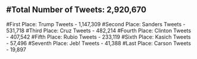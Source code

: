 #Total Number of Tweets: 2,920,670 
---
#First Place: Trump Tweets - 1,147,309
#Second Place: Sanders Tweets - 531,718
#Third Place: Cruz Tweets - 482,214
#Fourth Place: Clinton Tweets - 407,542
#Fifth Place: Rubio Tweets - 233,119
#Sixth Place: Kasich Tweets - 57,496
#Seventh Place: Jeb! Tweets - 41,388
#Last Place: Carson Tweets - 19,897
